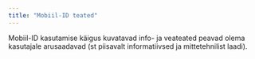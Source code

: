 ```yaml
---
title: "Mobiil-ID teated"
---
```

Mobiil-ID kasutamise käigus kuvatavad info- ja veateated peavad olema kasutajale
arusaadavad (st piisavalt informatiivsed ja mittetehnilist laadi).
